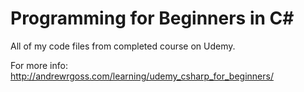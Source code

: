 # Programming for Beginners in C#
All of my code files from completed course on Udemy.

For more info:
http://andrewrgoss.com/learning/udemy_csharp_for_beginners/